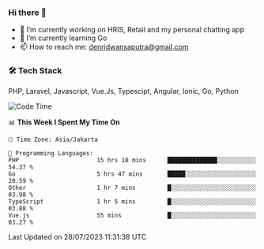 ### Hi there 👋

- 🔭 I’m currently working on HRIS, Retail and my personal chatting app
- 🌱 I’m currently learning Go
- 📫 How to reach me: denridwansaputra@gmail.com


### 🛠 Tech Stack
PHP, Laravel, Javascript, Vue.Js, Typescipt, Angular, Ionic, Go, Python


<!--START_SECTION:waka-->
![Code Time](http://img.shields.io/badge/Code%20Time-3%2C527%20hrs%2059%20mins-blue)

📊 **This Week I Spent My Time On** 

```text
🕑︎ Time Zone: Asia/Jakarta

💬 Programming Languages: 
PHP                      15 hrs 18 mins      ██████████████░░░░░░░░░░░   54.37 % 
Go                       5 hrs 47 mins       █████░░░░░░░░░░░░░░░░░░░░   20.59 % 
Other                    1 hr 7 mins         █░░░░░░░░░░░░░░░░░░░░░░░░   03.98 % 
TypeScript               1 hr 5 mins         █░░░░░░░░░░░░░░░░░░░░░░░░   03.88 % 
Vue.js                   55 mins             █░░░░░░░░░░░░░░░░░░░░░░░░   03.27 % 
```


 Last Updated on 28/07/2023 11:31:38 UTC
<!--END_SECTION:waka-->
